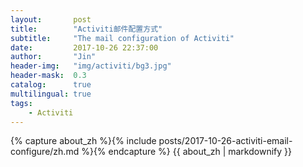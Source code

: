```yaml
---
layout:       post
title:        "Activiti邮件配置方式"
subtitle:     "The mail configuration of Activiti"
date:         2017-10-26 22:37:00
author:       "Jin"
header-img:   "img/activiti/bg3.jpg"
header-mask:  0.3
catalog:      true
multilingual: true
tags:
    - Activiti
---
```


<!-- Chinese Version -->
<div class="zh post-container">
    {% capture about_zh %}{% include posts/2017-10-26-activiti-email-configure/zh.md %}{% endcapture %}
    {{ about_zh | markdownify }}
</div>


